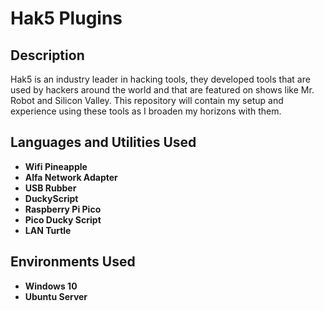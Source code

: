 <h1>Hak5 Plugins</h1>

<h2>Description</h2>
Hak5 is an industry leader in hacking tools, they developed tools that are used by hackers around the world and that are featured on shows like Mr. Robot and Silicon Valley. This repository will contain my setup and experience using these tools as I broaden my horizons with them. 
<br />


<h2>Languages and Utilities Used</h2>
 
- <b>Wifi Pineapple</b>
- <b>Alfa Network Adapter</b>
- <b>USB Rubber</b>
- <b>DuckyScript</b>
- <b>Raspberry Pi Pico</b>
- <b>Pico Ducky Script</b>
- <b>LAN Turtle</b>

<h2>Environments Used </h2>

- <b>Windows 10</b>
- <b>Ubuntu Server</b>


<!--
 ```diff
- text in red
+ text in green
! text in orange
# text in gray
@@ text in purple (and bold)@@
```
--!>

